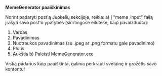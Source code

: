**MemeGenerator paaiškinimas**

Norint padaryti post'ą Juokelių sekcijoje, reikia:
a) Į "meme_input" failą įrašyti savo post'o ypatybes (skirtingose eilutėse, kaip pavaizduota):
  1) Vardas
  2) Pavadinimas
  3) Nuotraukos pavadinimas (su .jpeg ar .png formatu gale pavadinimo)
  4) Plotis
  5) Aukštis
b) Paleisti MemeGenerator.exe

Viską padarius kaip paaiškinta, galima perkrauti svetainę ir grožėtis savo kontentu!
